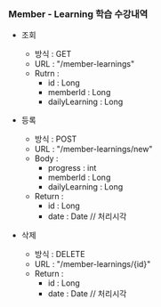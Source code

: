 ### Member - Learning 학습 수강내역

* 조회

    - 방식 : GET 
    - URL : "/member-learnings"
    - Rutrn :
        - id : Long
        - memberId : Long
        - dailyLearning : Long

* 등록

    - 방식 : POST 
    - URL : "/member-learnings/new"
    - Body : 
        - progress : int
        - memberId : Long
        - dailyLearning : Long
    - Return :
        - id : Long 
        - date : Date // 처리시각 

* 삭제

    - 방식 : DELETE 
    - URL : "/member-learnings/{id}"
    - Return :
        - id : Long 
        - date : Date // 처리시각
